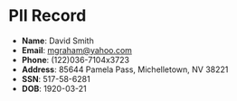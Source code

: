 # PII Record
- **Name**: David Smith
- **Email**: mgraham@yahoo.com
- **Phone**: (122)036-7104x3723
- **Address**: 85644 Pamela Pass, Michelletown, NV 38221
- **SSN**: 517-58-6281
- **DOB**: 1920-03-21
